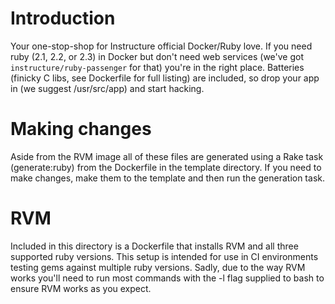 # Introduction
Your one-stop-shop for Instructure official Docker/Ruby love. If you
need ruby (2.1, 2.2, or 2.3) in Docker but don't need web services (we've
got `instructure/ruby-passenger` for that) you're in the right place.
Batteries (finicky C libs, see Dockerfile for full listing) are
included, so drop your app in (we suggest /usr/src/app) and start hacking.

# Making changes
Aside from the RVM image all of these files are generated using a Rake task
(generate:ruby) from the Dockerfile in the template directory. If you need to
make changes, make them to the template and then run the generation task.

# RVM
Included in this directory is a Dockerfile that installs RVM and all three
supported ruby versions. This setup is intended for use in CI environments
testing gems against multiple ruby versions. Sadly, due to the way RVM works
you'll need to run most commands with the -l flag supplied to bash to ensure
RVM works as you expect.
